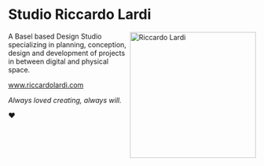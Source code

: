<h1>Studio Riccardo Lardi</h1>
<img align="right" src="https://media.giphy.com/media/p1aqyY6Y0g9uo/giphy.gif" width="256" alt="Riccardo Lardi" />
<p>A Basel based Design Studio specializing in planning, conception, design and development of projects in between digital and physical space.</p>
<p><a href="https://riccardolardi.com">www.riccardolardi.com</a>
<p><em>Always loved creating, always will.</em></p>
<span role="img">❤️</span>